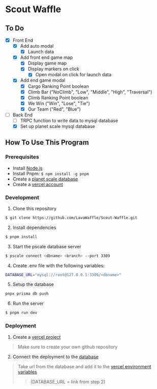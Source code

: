 # Scout Waffle

## To Do
- [x] Front End
  - [x] Add auto modal
    - [x] Launch data
  - [x] Add front end game map
    - [x] Display game map
    - [x] Display markers on click
      - [x] Open modal on click for launch data
  - [x] Add end game modal
    - [x] Cargo Ranking Point boolean
    - [x] Climb Bar ("NoClimb", "Low", "Middle", "High", "Traversal")
    - [x] Climb Ranking Point boolean
    - [x] We Win ("Win", "Lose", "Tie")
    - [x] Our Team ("Red", "Blue")
- [ ] Back End
  - [ ] TRPC function to write data to mysql database
  - [x] Set up planet scale mysql database

## How To Use This Program

### Prerequisites
- Install [Node.js](https://nodejs.org/en/download/)
- Install Pnpm: `$ npm install -g pnpm`
- Create a [planet scale database](https://docs.planetscale.com/docs/tutorials/planetscale-quick-start-guide)
- Create a [vercel account](https://vercel.com/signup)
### Development
1. Clone this repository
``` bash
$ git clone https://github.com/LavaWaffle/Scout-Waffle.git
```
2. Install dependencies
``` bash
$ pnpm install
```
3. Start the pscale database server
``` bash
$ pscale connect <dbname> <branch> --port 3309
```
4. Create .env file with the following variables:
``` bash
DATABASE_URL="mysql://root@127.0.0.1:3309/<dbname>"
```
5. Setup the database
``` bash
pnpx prisma db push
```
6. Run the server
``` bash
$ pnpm run dev
```

### Deployment
1. Create a [vercel project](https://vercel.com/new)
> Make sure to create your own github repository
2. Connect the deployment to the [database](https://docs.planetscale.com/docs/tutorials/connect-any-application)
> Take url from the database and add it to the [vercel environment variables](https://vercel.com/docs/concepts/projects/environment-variables)
 >> (DATABASE_URL = link from step 2)

